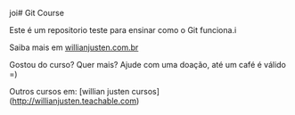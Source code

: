joi# Git Course

Este é um repositorio teste para ensinar como o Git funciona.i

Saiba mais em [willianjusten.com.br](http://willianjusten.com.br)

Gostou do curso? Quer mais? Ajude com uma doação, até um café é válido =)

Outros cursos em: [willian justen cursos] (http://willianjusten.teachable.com) 

